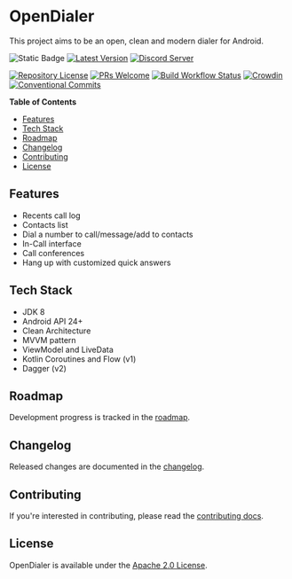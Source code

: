 # OpenDialer

This project aims to be an open, clean and modern dialer for Android.

![Static Badge](https://img.shields.io/badge/24%2B-brightgreen?logo=android&label=API)
[![Latest Version](https://img.shields.io/github/v/release/oxcened/opendialer)](https://github.com/oxcened/opendialer/releases)
[![Discord Server](https://dcbadge.vercel.app/api/server/hKXzFFMTFN?style=flat)](https://discord.gg/hKXzFFMTFN)

[![Repository License](https://img.shields.io/github/license/oxcened/opendialer)](./LICENSE)
[![PRs Welcome](https://img.shields.io/badge/PRs-welcome-brightgreen)](./CONTRIBUTING.md)
[![Build Workflow Status](https://img.shields.io/github/actions/workflow/status/oxcened/opendialer/android.yml)](https://github.com/oxcened/opendialer/actions)
[![Crowdin](https://badges.crowdin.net/opendialer/localized.svg)](https://crowdin.com/project/opendialer)
[![Conventional Commits](https://img.shields.io/badge/Conventional%20Commits-1.0.0-%23FE5196?logo=conventionalcommits&logoColor=white)](https://conventionalcommits.org)

**Table of Contents**

- [Features](#features)
- [Tech Stack](#tech-stack)
- [Roadmap](#roadmap)
- [Changelog](#changelog)
- [Contributing](#contributing)
- [License](#license)

## Features

- Recents call log
- Contacts list
- Dial a number to call/message/add to contacts
- In-Call interface
- Call conferences
- Hang up with customized quick answers

## Tech Stack

- JDK 8
- Android API 24+
- Clean Architecture
- MVVM pattern
- ViewModel and LiveData
- Kotlin Coroutines and Flow (v1)
- Dagger (v2)

## Roadmap

Development progress is tracked in the [roadmap](https://github.com/users/oxcened/projects/3).

## Changelog

Released changes are documented in the [changelog](./CHANGELOG.md).

## Contributing

If you're interested in contributing, please read the [contributing docs](./CONTRIBUTING.md).

## License

OpenDialer is available under the [Apache 2.0 License](./LICENSE).
